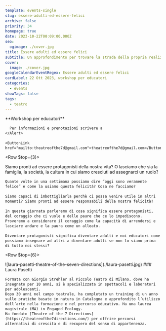 ```yaml
---
template: events-single
slug: essere-adulti-ed-essere-felici
archive: false
priority: 34
homepage: true
date: 2023-10-22T00:09:00.000Z
seo:
  ogimage: ./cover.jpg
title: Essere adulti ed essere felici
subtitle: Un approfondimento per trovare la strada della propria realizzazione
cover:
  image: ./cover.jpg
googleCalendarEventRegex: Essere adulti ed essere felici
cardLabel: 22 Ott 2023, workshop per educatori
categories:
  - events
showTags: false
tags:
  - teatro
---
```


<Row>
  <Col md={7}>
    <EntryInfo variant="frequency" label="Quando" value="22 ottobre 2023"/>
    <EntryInfo variant="duration" label="Orario" value="dalle 20 alle 23"/>
    <EntryInfo variant="price" value="50 €"/>
    <EntryInfo variant="participants" value="massimo 16"/>
    <EntryInfo variant="location" label="A LaSchola" value="[Via Maroni 13, Casciago 21020, VA](https://g.page/laschola?share) raggiungibile con auto o treno da Milano"/>
    <EntryInfo variant="teacher" label="Condotta da" value="[Laura Pasetti](#laura-pasetti), [Theatre of the 7 Directions](https://theatreofthe7directions.com/)" />
    <EntryInfo variant="web" label="Visita" value="[theatreofthe7directions.com](https://theatreofthe7directions.com/)" $bottom={3} />
  </Col>
  <Col md={5}>
    <Alert color="pink">
      **Workshop per educatori**
      
      Per informazioni e prenotazioni scrivere a
    </Alert>

    <ButtonLink href="mailto:theatreofthe7d@gmail.com">theatreofthe7d@gmail.com</ButtonLink>
  </Col>
</Row>

<Row $top={3}>
  <Col $columned $initial>
    Siamo pronti ad essere protagonisti della nostra vita? O lasciamo che sia la famiglia, la società, la cultura in cui siamo cresciuti ad assegnarci un ruolo?

    Quante volte in una settimana possiamo dire “oggi sono veramente felice” e come la usiamo questa felicità? Cosa ne facciamo?

    Siamo capaci di imbottigliarla perchè ci possa venire utile in altri momenti? Siamo pronti ad essere responsabili della nostra felicità?

    In questa giornata parleremo di cosa significa essere protagonisti, del coraggio che ci vuole e delle paure che ce lo impediscono. Proveremo a considerare il coraggio come la capacità di arrendersi e lasciare andare e la paura come un alleato.

    Diventare protagonisti significa diventare adulti e noi educatori come possiamo insegnare ad altri a diventare adulti se non lo siamo prima di tutto noi stessi?
  </Col>
</Row>

<Row $top={6}>
  <Col md={2}></Col>
  <Col xs={3} md={2}>
    <ImgRounded>
      ![laura-pasetti-theatre-of-the-seven-directions](./laura-pasetti.jpg)
    </ImgRounded>
  </Col>
  <Col xs={9} md={6} id="micaela-ferrarese">
    ### Laura Pasetti
    
    Formata con Giorgio Strehler al Piccolo Teatro di Milano, dove ha insegnato per 10 anni, si è specializzata in spettacoli e laboratori per adolescenti.
    Dopo 30 anni nel campo teatrale, ha completato un training di un anno sulle pratiche basate in natura in Catalogna e approfondito l’utilizzo dell’arte nella formazione e nel percorso educativo. Ha una laurea magistrale (MA) in Engaged Ecology.
    Ha fondato [Theatre of the 7 Directions](https://theatreofthe7directions.com/) per offrire percorsi alternativi di crescita e di recupero del senso di appartenenza.
  </Col>
</Row>

